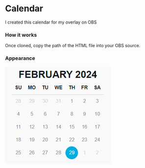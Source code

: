 # Calendar

I created this calendar for my overlay on OBS

### How it works 

Once cloned, copy the path of the HTML file into your OBS source. 

### Appearance

![Appearance](img/image.png)
